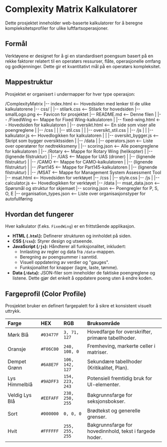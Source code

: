 # Complexity Matrix Kalkulatorer

Dette prosjektet inneholder web-baserte kalkulatorer for å beregne kompleksitetsprofiler for ulike luftfartsoperasjoner.

## Formål

Verktøyene er designet for å gi en standardisert poengsum basert på en rekke faktorer relatert til en operatørs ressurser, flåte, operasjonelle omfang og godkjenninger. Dette gir et kvantitativt mål på en operatørs kompleksitet.

## Mappestruktur

Prosjektet er organisert i undermapper for hver type operasjon:

/ComplexityMatrix
|-- index.html                  <-- Hovedsiden med lenker til de ulike kalkulatorene
|-- css/
|   |-- stilark.css             <-- Stilark for hovedsiden
|-- smallLogo.png               <-- Favicon for prosjektet
|-- README.md                   <-- Denne filen
|
|-- /FixedWing                  <-- Mappe for Fixed Wing-kalkulatoren
|   |-- fixed-wing.html         <-- Hovedsiden for kalkulatoren
|   |-- oversikt.html           <-- En side som viser alle poengreglene
|   |-- /css
|   |   |-- stil.css
|   |   |-- oversikt_stil.css
|   |-- /js
|   |   |-- kalkulator.js         <-- Hovedlogikken for kalkulatoren
|   |   |-- oversikt_bygger.js  <-- Skript som bygger oversiktssiden
|   |-- /data
|       |-- operators.json      <-- Liste over operatører for nedtrekksmeny
|       |-- scoring.json        <-- Alle poengreglene for kalkulatoren
|
|-- /Rotary                     <-- Mappe for Rotary Wing (helikopter)
|   |-- (lignende filstruktur)
|
|-- /UAS                        <-- Mappe for UAS (droner)
|   |-- (lignende filstruktur)
|
|-- /CAMO                       <-- Mappe for CAMO-kalkulatoren
|   |-- (lignende filstruktur)
|
|-- /Part145                    <-- Mappe for Part145-kalkulatoren
|   |-- (lignende filstruktur)
|
|-- /MSAT                       <-- Mappe for Management System Assessment Tool
    |-- msat.html               <-- Hovedsiden for verktøyet
    |-- /css
    |   |-- style.css
    |-- /js
    |   |-- calculator.js       <-- Hovedlogikken for verktøyet
    |-- /data
        |-- msat_data.json      <-- Spørsmål og struktur for skjemaet
        |-- scoring.json        <-- Poengregler for P, S, O, E
        |-- organisation_types.json <-- Liste over organisasjonstyper for autofullføring

## Hvordan det fungerer

Hver kalkulator (f.eks. `FixedWing`) er en frittstående applikasjon.
- **HTML (`.html`):** Definerer strukturen og innholdet på siden.
- **CSS (`/css`):** Styrer design og utseende.
- **JavaScript (`/js`):** Håndterer all funksjonalitet, inkludert:
  - Innlasting av regler og data fra `/data`-mappen.
  - Beregning av poengsummer i sanntid.
  - Visuell oppdatering av verdier og "gauges".
  - Funksjonalitet for knapper (lagre, laste, tømme).
- **Data (`/data`):** JSON-filer som inneholder de faktiske poengreglene og listene. Dette gjør det enkelt å oppdatere poeng uten å endre koden.


## Fargeprofil (Color Profile)

Prosjektet bruker en definert fargepalett for å sikre et konsistent visuelt uttrykk.

| Farge          | HEX       | RGB             | Bruksområde                                        |
| :------------- | :-------- | :-------------- | :------------------------------------------------- |
| Mørk Blå       | `#03477F` | `3, 71, 127`    | Hovedfarge for overskrifter, primære tabellhoder.    |
| Oransje        | `#F06C00` | `240, 108, 0`   | Fremheving, markerte celler i matriser.            |
| Dempet Grønn   | `#6A8E7F` | `106, 142, 127` | Sekundære tabellhoder (Kritikalitet, Plan).        |
| Lys Himmelblå  | `#9ADFF3` | `154, 223, 243` | Potensiell fremtidig bruk for UI-elementer.        |
| Veldig Lys Blå | `#EEFAFF` | `238, 250, 255` | Bakgrunnsfarge for seksjonsbokser.                 |
| Sort           | `#000000` | `0, 0, 0`       | Brødtekst og generelle grenser.                    |
| Hvit           | `#FFFFFF` | `255, 255, 255` | Bakgrunnsfarge for hovedinnhold, tekst i fargede hoder. |
